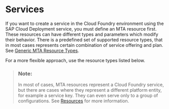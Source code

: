 <!-- loio6ef40dfc2ef14bb08c28cd53b4de4c0b -->

# Services

If you want to create a service in the Cloud Foundry environment using the SAP Cloud Deployment service, you must define an MTA resource first. These resources can have different types and parameters which modify their behavior. There is a predefined set of supported resource types, that in most cases represents certain combination of service offering and plan. See [Generic MTA Resource Types](resources-9e34487.md#loio9e34487b1a8643fb9a93ae6c4894f015__section_mtaResourceTypes).

For a more flexible approach, use the resource types listed below.

> ### Note:  
> In most of cases, MTA resources represent a Cloud Foundry service, but there are cases where they represent a different platform entity, for example a service key. They can even serve only to a group of configurations. See [Resources](resources-9e34487.md) for more information.

